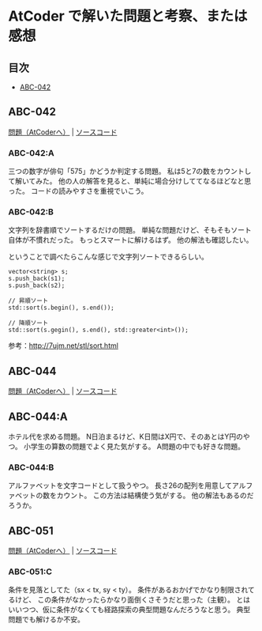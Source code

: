# AtCoder で解いた問題と考察、または感想

## 目次
- [ABC-042](#ABC-042)

<a href="#ABC-042"></a>
## ABC-042
[問題（AtCoderへ）](https://atcoder.jp/contests/abc042/tasks/)
|
[ソースコード](https://github.com/YusukeKato/ProgrammingContest/blob/master/atcoder/ABC-042/)

### ABC-042:A
三つの数字が俳句「575」かどうか判定する問題。
私は5と7の数をカウントして解いてみた。
他の人の解答を見ると、単純に場合分けしててなるほどなと思った。
コードの読みやすさを重視でいこう。

### ABC-042:B
文字列を辞書順でソートするだけの問題。
単純な問題だけど、そもそもソート自体が不慣れだった。
もっとスマートに解けるはず。
他の解法も確認したい。

ということで調べたらこんな感じで文字列ソートできるらしい。

```
vector<string> s;
s.push_back(s1);
s.push_back(s2);

// 昇順ソート
std::sort(s.begin(), s.end());

// 降順ソート
std::sort(s.gegin(), s.end(), std::greater<int>());
```
参考：http://7ujm.net/stl/sort.html


## ABC-044
[問題（AtCoderへ）](https://atcoder.jp/contests/abc044/tasks/)
|
[ソースコード](https://github.com/YusukeKato/ProgrammingContest/blob/master/atcoder/ABC-044/)

## ABC-044:A
ホテル代を求める問題。
N日泊まるけど、K日間はX円で、そのあとはY円のやつ。
小学生の算数の問題でよく見た気がする。
A問題の中でも好きな問題。

### ABC-044:B
アルファベットを文字コードとして扱うやつ。
長さ26の配列を用意してアルファベットの数をカウント。
この方法は結構使う気がする。
他の解法もあるのだろうか。

## ABC-051
[問題（AtCoderへ）](https://atcoder.jp/contests/abc051/tasks/)
|
[ソースコード](https://github.com/YusukeKato/ProgrammingContest/blob/master/atcoder/ABC-051/)

### ABC-051:C
条件を見落としてた（sx < tx, sy < ty）。
条件があるおかげでかなり制限されてるけど、
この条件がなかったらかなり面倒くさそうだと思った（主観）。
とはいいつつ、仮に条件がなくても経路探索の典型問題なんだろうなと思う。
典型問題でも解けるか不安。